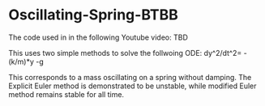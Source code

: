 # Oscillating-Spring-BTBB
The code used in in the following Youtube video: TBD

This uses two simple methods to solve the follwoing ODE: dy^2/dt^2= -(k/m)*y -g 

This corresponds to a mass oscillating on a spring without damping. The Explicit Euler method is demonstrated to be unstable, while  modified Euler method remains stable for all time.
